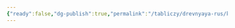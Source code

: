 ```yaml
---
{"ready":false,"dg-publish":true,"permalink":"/tabliczy/drevnyaya-rus/kolokolnya-ivana-velikogo/","dgPassFrontmatter":true}
---
```



